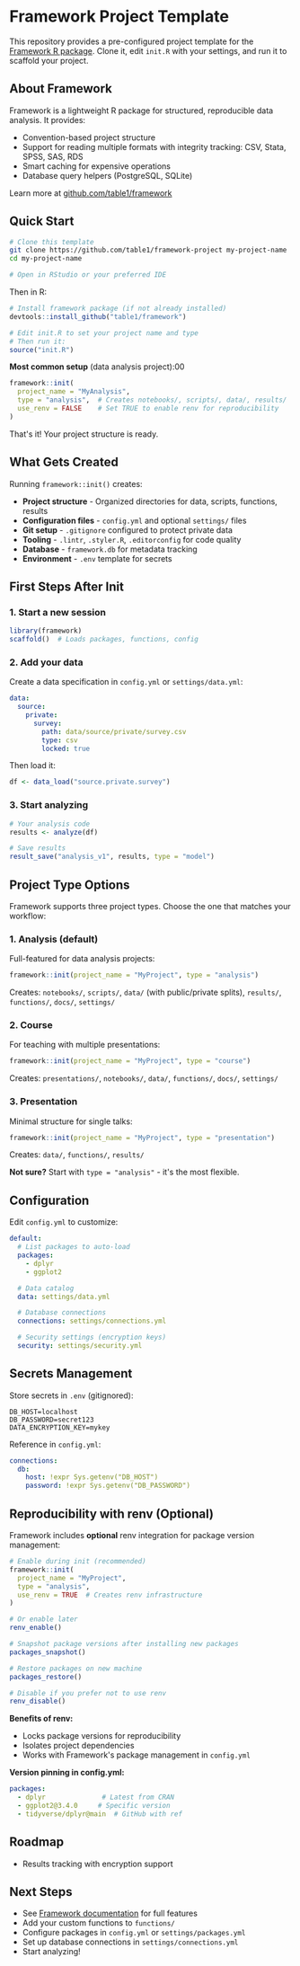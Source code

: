 # Framework Project Template

This repository provides a pre-configured project template for the [Framework R package](https://github.com/table1/framework). Clone it, edit `init.R` with your settings, and run it to scaffold your project.


## About Framework

Framework is a lightweight R package for structured, reproducible data analysis. It provides:
- Convention-based project structure
- Support for reading multiple formats with integrity tracking: CSV, Stata, SPSS, SAS, RDS
- Smart caching for expensive operations
- Database query helpers (PostgreSQL, SQLite)

Learn more at [github.com/table1/framework](https://github.com/table1/framework)

## Quick Start

```bash
# Clone this template
git clone https://github.com/table1/framework-project my-project-name
cd my-project-name

# Open in RStudio or your preferred IDE
```

Then in R:

```r
# Install framework package (if not already installed)
devtools::install_github("table1/framework")

# Edit init.R to set your project name and type
# Then run it:
source("init.R")
```

**Most common setup** (data analysis project):00
```r
framework::init(
  project_name = "MyAnalysis",
  type = "analysis",  # Creates notebooks/, scripts/, data/, results/
  use_renv = FALSE    # Set TRUE to enable renv for reproducibility
)
```

That's it! Your project structure is ready.

## What Gets Created

Running `framework::init()` creates:

- **Project structure** - Organized directories for data, scripts, functions, results
- **Configuration files** - `config.yml` and optional `settings/` files
- **Git setup** - `.gitignore` configured to protect private data
- **Tooling** - `.lintr`, `.styler.R`, `.editorconfig` for code quality
- **Database** - `framework.db` for metadata tracking
- **Environment** - `.env` template for secrets

## First Steps After Init

### 1. Start a new session

```r
library(framework)
scaffold()  # Loads packages, functions, config
```

### 2. Add your data

Create a data specification in `config.yml` or `settings/data.yml`:

```yaml
data:
  source:
    private:
      survey:
        path: data/source/private/survey.csv
        type: csv
        locked: true
```

Then load it:

```r
df <- data_load("source.private.survey")
```

### 3. Start analyzing

```r
# Your analysis code
results <- analyze(df)

# Save results
result_save("analysis_v1", results, type = "model")
```

## Project Type Options

Framework supports three project types. Choose the one that matches your workflow:

### 1. Analysis (default)
Full-featured for data analysis projects:
```r
framework::init(project_name = "MyProject", type = "analysis")
```
Creates: `notebooks/`, `scripts/`, `data/` (with public/private splits), `results/`, `functions/`, `docs/`, `settings/`

### 2. Course
For teaching with multiple presentations:
```r
framework::init(project_name = "MyProject", type = "course")
```
Creates: `presentations/`, `notebooks/`, `data/`, `functions/`, `docs/`, `settings/`

### 3. Presentation
Minimal structure for single talks:
```r
framework::init(project_name = "MyProject", type = "presentation")
```
Creates: `data/`, `functions/`, `results/`

**Not sure?** Start with `type = "analysis"` - it's the most flexible.

## Configuration

Edit `config.yml` to customize:

```yaml
default:
  # List packages to auto-load
  packages:
    - dplyr
    - ggplot2

  # Data catalog
  data: settings/data.yml

  # Database connections
  connections: settings/connections.yml

  # Security settings (encryption keys)
  security: settings/security.yml
```

## Secrets Management

Store secrets in `.env` (gitignored):

```env
DB_HOST=localhost
DB_PASSWORD=secret123
DATA_ENCRYPTION_KEY=mykey
```

Reference in `config.yml`:

```yaml
connections:
  db:
    host: !expr Sys.getenv("DB_HOST")
    password: !expr Sys.getenv("DB_PASSWORD")
```

## Reproducibility with renv (Optional)

Framework includes **optional** renv integration for package version management:

```r
# Enable during init (recommended)
framework::init(
  project_name = "MyProject",
  type = "analysis",
  use_renv = TRUE  # Creates renv infrastructure
)

# Or enable later
renv_enable()

# Snapshot package versions after installing new packages
packages_snapshot()

# Restore packages on new machine
packages_restore()

# Disable if you prefer not to use renv
renv_disable()
```

**Benefits of renv:**
- Locks package versions for reproducibility
- Isolates project dependencies
- Works with Framework's package management in `config.yml`

**Version pinning in config.yml:**
```yaml
packages:
  - dplyr              # Latest from CRAN
  - ggplot2@3.4.0     # Specific version
  - tidyverse/dplyr@main  # GitHub with ref
```

## Roadmap

- Results tracking with encryption support

## Next Steps

- See [Framework documentation](https://github.com/table1/framework) for full features
- Add your custom functions to `functions/`
- Configure packages in `config.yml` or `settings/packages.yml`
- Set up database connections in `settings/connections.yml`
- Start analyzing!
